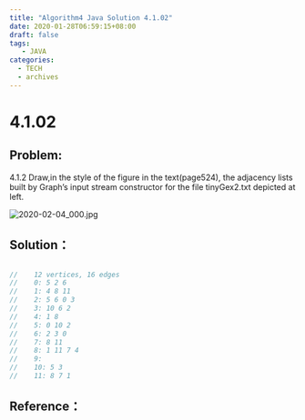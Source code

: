 ```yaml
---
title: "Algorithm4 Java Solution 4.1.02"
date: 2020-01-28T06:59:15+08:00
draft: false
tags:
   - JAVA
categories:
  - TECH
  - archives
---
```



# 4.1.02

## Problem:

4.1.2 Draw,in the style of the figure in the text(page524), 
the adjacency lists built by Graph’s input stream constructor 
for the file tinyGex2.txt depicted at left.

![2020-02-04_000.jpg](https://gitee.com/gdhu/testtingop/raw/master/2020-02-04_000.jpg)

## Solution：

```java

//    12 vertices, 16 edges
//    0: 5 2 6
//    1: 4 8 11
//    2: 5 6 0 3
//    3: 10 6 2
//    4: 1 8
//    5: 0 10 2
//    6: 2 3 0
//    7: 8 11
//    8: 1 11 7 4
//    9:
//    10: 5 3
//    11: 8 7 1

```

## Reference：


